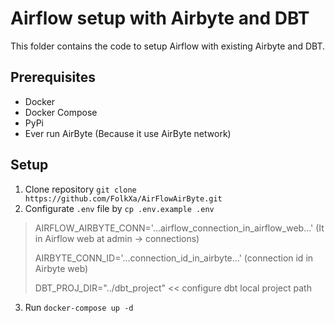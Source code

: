 # Airflow setup with Airbyte and DBT

This folder contains the code to setup Airflow with existing Airbyte and DBT.

## Prerequisites

- Docker
- Docker Compose
- PyPi
- Ever run AirByte (Because it use AirByte network)

## Setup

1. Clone repository 
`git clone https://github.com/FolkXa/AirFlowAirByte.git`
2. Configurate `.env` file by `cp .env.example .env`

>AIRFLOW_AIRBYTE_CONN='...airflow_connection_in_airflow_web...'  (It in Airflow web at admin -> connections)
>
>AIRBYTE_CONN_ID='...connection_id_in_airbyte...' (connection id in Airbyte web)
>
>DBT_PROJ_DIR="../dbt_project" << configure dbt local project path

3. Run `docker-compose up -d`